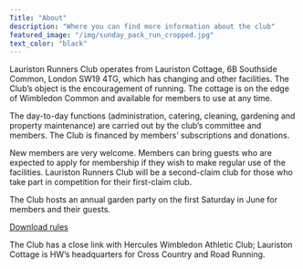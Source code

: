```yaml
---
Title: "About"
description: "Where you can find more information about the club"
featured_image: "/img/sunday_pack_run_cropped.jpg"
text_color: "black"
---
```


Lauriston Runners Club operates from Lauriston Cottage, 6B Southside Common, London SW19 4TG, which has changing and other facilities. The Club’s object is the encouragement of running. The cottage is on the edge of Wimbledon Common and available for members to use at any time.

The day-to-day functions (administration, catering, cleaning, gardening and property maintenance) are carried out by the club’s committee and members. The Club is financed by members’ subscriptions and donations.

New members are very welcome. Members can bring guests who are expected to apply for membership if they wish to make regular use of the facilities. Lauriston Runners Club will be a second-claim club for those who take part in competition for their first-claim club.

The Club hosts an annual garden party on the first Saturday in June for members and their guests.

[Download rules](/docs/rules.pdf)

The Club has a close link with Hercules Wimbledon Athletic Club; Lauriston Cottage is HW’s headquarters for Cross Country and Road Running.
